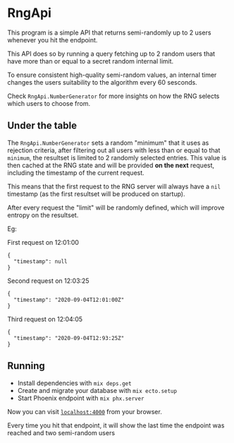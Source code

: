 # RngApi

This program is a simple API that returns semi-randomly up to 2 users whenever you hit the endpoint.

This API does so by running a query fetching up to 2 random users that have more than or equal to a secret random internal limit.

To ensure consistent high-quality semi-random values, an internal timer changes the users suitability to the algorithm every 60 sesconds.

Check `RngApi.NumberGenerator` for more insights on how the RNG selects which users to choose from.

## Under the table

The `RngApi.NumberGenerator` sets a random "minimum" that it uses as rejection criteria, after filtering out all users with less than or equal to that `minimum`, the resultset is limited to 2 randomly selected entries. This value is then cached at the RNG state and will be provided **on the next** request, including the timestamp of the current request.

This means that the first request to the RNG server will always have a `nil` timestamp (as the first resultset will be produced on startup).

After every request the "limit" will be randomly defined, which will improve entropy on the resultset.

Eg:

First request on 12:01:00
```
{
  "timestamp": null
}
```

Second request on 12:03:25
```
{
  "timestamp": "2020-09-04T12:01:00Z"
}
```

Third request on 12:04:05
```
{
  "timestamp": "2020-09-04T12:93:25Z"
}
```

## Running

  * Install dependencies with `mix deps.get`
  * Create and migrate your database with `mix ecto.setup`
  * Start Phoenix endpoint with `mix phx.server`

Now you can visit [`localhost:4000`](http://localhost:4000) from your browser.

Every time you hit that endpoint, it will show the last time the endpoint was reached and two semi-random users
